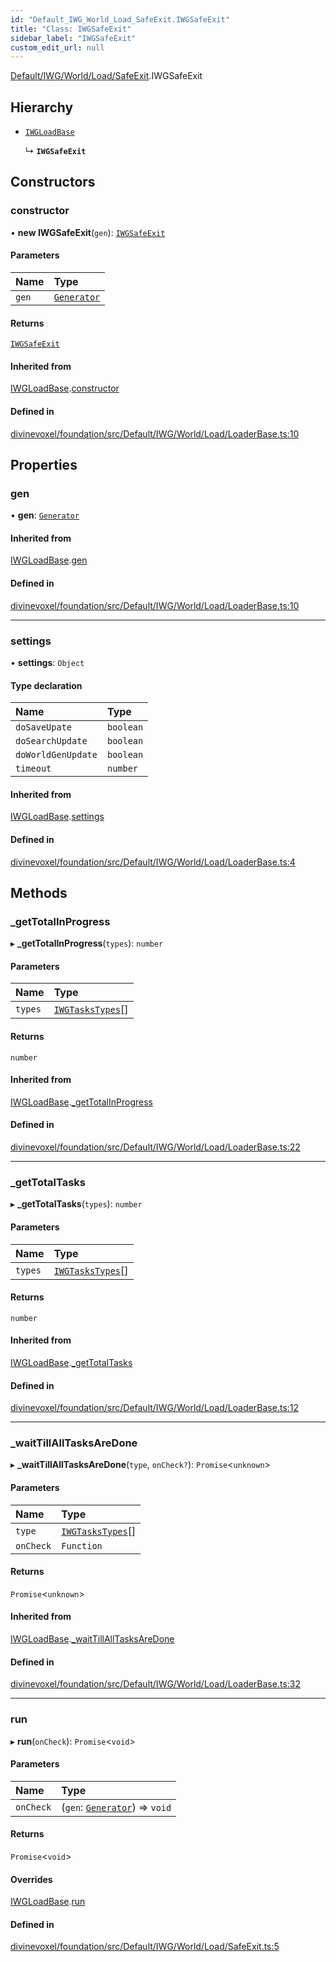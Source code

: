 ```yaml
---
id: "Default_IWG_World_Load_SafeExit.IWGSafeExit"
title: "Class: IWGSafeExit"
sidebar_label: "IWGSafeExit"
custom_edit_url: null
---
```


[Default/IWG/World/Load/SafeExit](../modules/Default_IWG_World_Load_SafeExit.md).IWGSafeExit

## Hierarchy

- [`IWGLoadBase`](Default_IWG_World_Load_LoaderBase.IWGLoadBase.md)

  ↳ **`IWGSafeExit`**

## Constructors

### constructor

• **new IWGSafeExit**(`gen`): [`IWGSafeExit`](Default_IWG_World_Load_SafeExit.IWGSafeExit.md)

#### Parameters

| Name | Type |
| :------ | :------ |
| `gen` | [`Generator`](Default_IWG_World_Classes_Generator.Generator.md) |

#### Returns

[`IWGSafeExit`](Default_IWG_World_Load_SafeExit.IWGSafeExit.md)

#### Inherited from

[IWGLoadBase](Default_IWG_World_Load_LoaderBase.IWGLoadBase.md).[constructor](Default_IWG_World_Load_LoaderBase.IWGLoadBase.md#constructor)

#### Defined in

[divinevoxel/foundation/src/Default/IWG/World/Load/LoaderBase.ts:10](https://github.com/lucasdamianjohnson/DivineVoxelEngine/blob/596fa7391478620ed460dfb4856ff0a763b91c49/divinevoxel/foundation/src/Default/IWG/World/Load/LoaderBase.ts#L10)

## Properties

### gen

• **gen**: [`Generator`](Default_IWG_World_Classes_Generator.Generator.md)

#### Inherited from

[IWGLoadBase](Default_IWG_World_Load_LoaderBase.IWGLoadBase.md).[gen](Default_IWG_World_Load_LoaderBase.IWGLoadBase.md#gen)

#### Defined in

[divinevoxel/foundation/src/Default/IWG/World/Load/LoaderBase.ts:10](https://github.com/lucasdamianjohnson/DivineVoxelEngine/blob/596fa7391478620ed460dfb4856ff0a763b91c49/divinevoxel/foundation/src/Default/IWG/World/Load/LoaderBase.ts#L10)

___

### settings

• **settings**: `Object`

#### Type declaration

| Name | Type |
| :------ | :------ |
| `doSaveUpate` | `boolean` |
| `doSearchUpdate` | `boolean` |
| `doWorldGenUpdate` | `boolean` |
| `timeout` | `number` |

#### Inherited from

[IWGLoadBase](Default_IWG_World_Load_LoaderBase.IWGLoadBase.md).[settings](Default_IWG_World_Load_LoaderBase.IWGLoadBase.md#settings)

#### Defined in

[divinevoxel/foundation/src/Default/IWG/World/Load/LoaderBase.ts:4](https://github.com/lucasdamianjohnson/DivineVoxelEngine/blob/596fa7391478620ed460dfb4856ff0a763b91c49/divinevoxel/foundation/src/Default/IWG/World/Load/LoaderBase.ts#L4)

## Methods

### \_getTotalInProgress

▸ **_getTotalInProgress**(`types`): `number`

#### Parameters

| Name | Type |
| :------ | :------ |
| `types` | [`IWGTasksTypes`](../modules/Default_IWG_World_Types_IWG_types.md#iwgtaskstypes)[] |

#### Returns

`number`

#### Inherited from

[IWGLoadBase](Default_IWG_World_Load_LoaderBase.IWGLoadBase.md).[_getTotalInProgress](Default_IWG_World_Load_LoaderBase.IWGLoadBase.md#_gettotalinprogress)

#### Defined in

[divinevoxel/foundation/src/Default/IWG/World/Load/LoaderBase.ts:22](https://github.com/lucasdamianjohnson/DivineVoxelEngine/blob/596fa7391478620ed460dfb4856ff0a763b91c49/divinevoxel/foundation/src/Default/IWG/World/Load/LoaderBase.ts#L22)

___

### \_getTotalTasks

▸ **_getTotalTasks**(`types`): `number`

#### Parameters

| Name | Type |
| :------ | :------ |
| `types` | [`IWGTasksTypes`](../modules/Default_IWG_World_Types_IWG_types.md#iwgtaskstypes)[] |

#### Returns

`number`

#### Inherited from

[IWGLoadBase](Default_IWG_World_Load_LoaderBase.IWGLoadBase.md).[_getTotalTasks](Default_IWG_World_Load_LoaderBase.IWGLoadBase.md#_gettotaltasks)

#### Defined in

[divinevoxel/foundation/src/Default/IWG/World/Load/LoaderBase.ts:12](https://github.com/lucasdamianjohnson/DivineVoxelEngine/blob/596fa7391478620ed460dfb4856ff0a763b91c49/divinevoxel/foundation/src/Default/IWG/World/Load/LoaderBase.ts#L12)

___

### \_waitTillAllTasksAreDone

▸ **_waitTillAllTasksAreDone**(`type`, `onCheck?`): `Promise`\<`unknown`\>

#### Parameters

| Name | Type |
| :------ | :------ |
| `type` | [`IWGTasksTypes`](../modules/Default_IWG_World_Types_IWG_types.md#iwgtaskstypes)[] |
| `onCheck` | `Function` |

#### Returns

`Promise`\<`unknown`\>

#### Inherited from

[IWGLoadBase](Default_IWG_World_Load_LoaderBase.IWGLoadBase.md).[_waitTillAllTasksAreDone](Default_IWG_World_Load_LoaderBase.IWGLoadBase.md#_waittillalltasksaredone)

#### Defined in

[divinevoxel/foundation/src/Default/IWG/World/Load/LoaderBase.ts:32](https://github.com/lucasdamianjohnson/DivineVoxelEngine/blob/596fa7391478620ed460dfb4856ff0a763b91c49/divinevoxel/foundation/src/Default/IWG/World/Load/LoaderBase.ts#L32)

___

### run

▸ **run**(`onCheck`): `Promise`\<`void`\>

#### Parameters

| Name | Type |
| :------ | :------ |
| `onCheck` | (`gen`: [`Generator`](Default_IWG_World_Classes_Generator.Generator.md)) => `void` |

#### Returns

`Promise`\<`void`\>

#### Overrides

[IWGLoadBase](Default_IWG_World_Load_LoaderBase.IWGLoadBase.md).[run](Default_IWG_World_Load_LoaderBase.IWGLoadBase.md#run)

#### Defined in

[divinevoxel/foundation/src/Default/IWG/World/Load/SafeExit.ts:5](https://github.com/lucasdamianjohnson/DivineVoxelEngine/blob/596fa7391478620ed460dfb4856ff0a763b91c49/divinevoxel/foundation/src/Default/IWG/World/Load/SafeExit.ts#L5)

